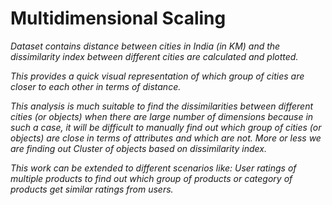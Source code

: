 # Multidimensional Scaling

*Dataset contains distance between cities in India (in KM) and the dissimilarity index between different cities are calculated and plotted.*

*This provides a quick visual representation of which group of cities are closer to each other in terms of distance.*

*This analysis is much suitable to find the dissimilarities between different cities (or objects) when there are large number of dimensions because in such a case, it will be difficult to manually find out which group of cities (or objects) are close in terms of attributes and which are not. More or less we are finding out Cluster of objects based on dissimilarity index.* 

*This work can be extended to different scenarios like: User ratings of multiple products to find out which group of products or category of products get similar ratings from users.*
